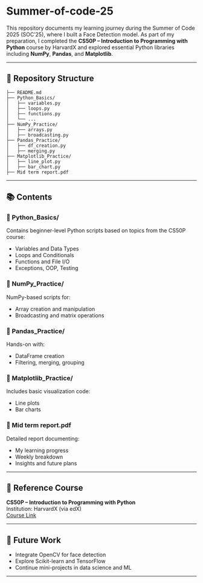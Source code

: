 # Summer-of-code-25

This repository documents my learning journey during the Summer of Code 2025 (SOC’25), where I built a Face Detection model. As part of my preparation, I completed the **CS50P – Introduction to Programming with Python** course by HarvardX and explored essential Python libraries including **NumPy**, **Pandas**, and **Matplotlib**.

---

## 📁 Repository Structure

```
├── README.md
├── Python_Basics/
│   ├── variables.py
│   ├── loops.py
│   ├── functions.py
│   └── ...
├── NumPy_Practice/
│   ├── arrays.py
│   ├── broadcasting.py
├── Pandas_Practice/
│   ├── df_creation.py
│   ├── merging.py
├── Matplotlib_Practice/
│   ├── line_plot.py
│   ├── bar_chart.py
├── Mid term report.pdf
```

---

## 📚 Contents

### 🔹 Python_Basics/
Contains beginner-level Python scripts based on topics from the CS50P course:
- Variables and Data Types
- Loops and Conditionals
- Functions and File I/O
- Exceptions, OOP, Testing

### 🔹 NumPy_Practice/
NumPy-based scripts for:
- Array creation and manipulation
- Broadcasting and matrix operations

### 🔹 Pandas_Practice/
Hands-on with:
- DataFrame creation
- Filtering, merging, grouping

### 🔹 Matplotlib_Practice/
Includes basic visualization code:
- Line plots
- Bar charts

### 🔹 Mid term report.pdf
Detailed report documenting:
- My learning progress
- Weekly breakdown
- Insights and future plans

---

## 📖 Reference Course

**CS50P – Introduction to Programming with Python**  
Institution: HarvardX (via edX)  
[Course Link](https://learning.edx.org/course/course-v1:HarvardX+CS50P+Python/home)

---

## 🚀 Future Work

- Integrate OpenCV for face detection
- Explore Scikit-learn and TensorFlow
- Continue mini-projects in data science and ML

---
